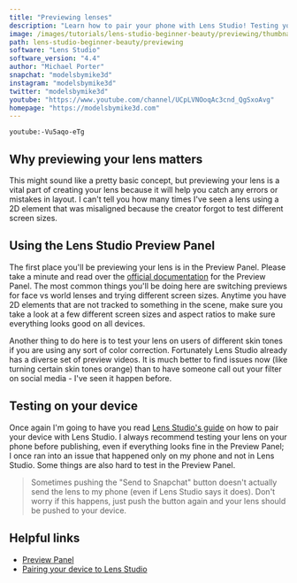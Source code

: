 ```yaml
---
title: "Previewing lenses"
description: "Learn how to pair your phone with Lens Studio! Testing your lens on your phone is a great way to double check everything and make sure there are no issues with your lens."
image: /images/tutorials/lens-studio-beginner-beauty/previewing/thumbnail.jpg
path: lens-studio-beginner-beauty/previewing
software: "Lens Studio"
software_version: "4.4"
author: "Michael Porter"
snapchat: "modelsbymike3d"
instagram: "modelsbymike3d"
twitter: "modelsbymike3d"
youtube: "https://www.youtube.com/channel/UCpLVNOoqAc3cnd_QgSxoAvg"
homepage: "https://modelsbymike3d.com"
---
```


`youtube:-Vu5aqo-eTg`

## Why previewing your lens matters

This might sound like a pretty basic concept, but previewing your lens is a vital part of creating your lens because it will help you catch any errors or mistakes in layout. I can't tell you how many times I've seen a lens using a 2D element that was misaligned because the creator forgot to test different screen sizes.

## Using the Lens Studio Preview Panel

The first place you'll be previewing your lens is in the Preview Panel. Please take a minute and read over the [official documentation](https://lensstudio.snapchat.com/guides/general/previewing-your-lens/) for the Preview Panel. The most common things you'll be doing here are switching previews for face vs world lenses and trying different screen sizes. Anytime you have 2D elements that are not tracked to something in the scene, make sure you take a look at a few different screen sizes and aspect ratios to make sure everything looks good on all devices.

Another thing to do here is to test your lens on users of different skin tones if you are using any sort of color correction. Fortunately Lens Studio already has a diverse set of preview videos. It is much better to find issues now (like turning certain skin tones orange) than to have someone call out your filter on social media - I've seen it happen before.

## Testing on your device

Once again I'm going to have you read [Lens Studio's guide](https://lensstudio.snapchat.com/guides/general/pairing-to-snapchat/) on how to pair your device with Lens Studio. I always recommend testing your lens on your phone before publishing, even if everything looks fine in the Preview Panel; I once ran into an issue that happened only on my phone and not in Lens Studio. Some things are also hard to test in the Preview Panel.

> Sometimes pushing the "Send to Snapchat" button doesn't actually send the lens to my phone (even if Lens Studio says it does). Don't worry if this happens, just push the button again and your lens should be pushed to your device.

## Helpful links

- [Preview Panel](https://lensstudio.snapchat.com/guides/general/previewing-your-lens/)
- [Pairing your device to Lens Studio](https://lensstudio.snapchat.com/guides/general/pairing-to-snapchat/)
